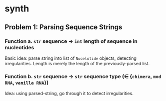 # synth

## Problem 1: Parsing Sequence Strings

### Function a. `str` sequence -> `int` length of sequence in nucleotides

Basic idea: parse string into list of `Nucelotide` objects, detecting irregularities. Length is merely the length of the previously-parsed list. 


### Function b. `str` sequence -> `str` sequence type (∈ {`chimera`, `mod RNA`, `vanilla RNA`})

Idea: using parsed-string, go through it to detect irregularities. 


